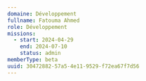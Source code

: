 ```yaml
---
domaine: Développement
fullname: Fatouma Ahmed
role: Développement
missions:
  - start: 2024-04-29
    end: 2024-07-10
    status: admin
memberType: beta
uuid: 30472882-57a5-4e11-9529-f72ea67f7d56
---
```

